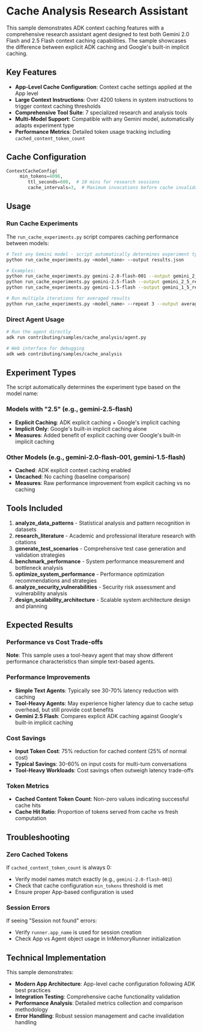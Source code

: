 # Cache Analysis Research Assistant

This sample demonstrates ADK context caching features with a comprehensive research assistant agent designed to test both Gemini 2.0 Flash and 2.5 Flash context caching capabilities. The sample showcases the difference between explicit ADK caching and Google's built-in implicit caching.

## Key Features

- **App-Level Cache Configuration**: Context cache settings applied at the App level
- **Large Context Instructions**: Over 4200 tokens in system instructions to trigger context caching thresholds
- **Comprehensive Tool Suite**: 7 specialized research and analysis tools
- **Multi-Model Support**: Compatible with any Gemini model, automatically adapts experiment type
- **Performance Metrics**: Detailed token usage tracking including `cached_content_token_count`

## Cache Configuration

```python
ContextCacheConfig(
     min_tokens=4096,
        ttl_seconds=600,  # 10 mins for research sessions
        cache_intervals=3,  # Maximum invocations before cache invalidation
```

## Usage

### Run Cache Experiments

The `run_cache_experiments.py` script compares caching performance between models:

```bash
# Test any Gemini model - script automatically determines experiment type
python run_cache_experiments.py <model_name> --output results.json

# Examples:
python run_cache_experiments.py gemini-2.0-flash-001 --output gemini_2_0_results.json
python run_cache_experiments.py gemini-2.5-flash --output gemini_2_5_results.json
python run_cache_experiments.py gemini-1.5-flash --output gemini_1_5_results.json

# Run multiple iterations for averaged results
python run_cache_experiments.py <model_name> --repeat 3 --output averaged_results.json
```

### Direct Agent Usage

```bash
# Run the agent directly
adk run contributing/samples/cache_analysis/agent.py

# Web interface for debugging
adk web contributing/samples/cache_analysis
```

## Experiment Types

The script automatically determines the experiment type based on the model name:

### Models with "2.5" (e.g., gemini-2.5-flash)
- **Explicit Caching**: ADK explicit caching + Google's implicit caching
- **Implicit Only**: Google's built-in implicit caching alone
- **Measures**: Added benefit of explicit caching over Google's built-in implicit caching

### Other Models (e.g., gemini-2.0-flash-001, gemini-1.5-flash)
- **Cached**: ADK explicit context caching enabled
- **Uncached**: No caching (baseline comparison)
- **Measures**: Raw performance improvement from explicit caching vs no caching

## Tools Included

1. **analyze_data_patterns** - Statistical analysis and pattern recognition in datasets
2. **research_literature** - Academic and professional literature research with citations
3. **generate_test_scenarios** - Comprehensive test case generation and validation strategies
4. **benchmark_performance** - System performance measurement and bottleneck analysis
5. **optimize_system_performance** - Performance optimization recommendations and strategies
6. **analyze_security_vulnerabilities** - Security risk assessment and vulnerability analysis
7. **design_scalability_architecture** - Scalable system architecture design and planning

## Expected Results

### Performance vs Cost Trade-offs

**Note**: This sample uses a tool-heavy agent that may show different performance characteristics than simple text-based agents.

### Performance Improvements
- **Simple Text Agents**: Typically see 30-70% latency reduction with caching
- **Tool-Heavy Agents**: May experience higher latency due to cache setup overhead, but still provide cost benefits
- **Gemini 2.5 Flash**: Compares explicit ADK caching against Google's built-in implicit caching

### Cost Savings
- **Input Token Cost**: 75% reduction for cached content (25% of normal cost)
- **Typical Savings**: 30-60% on input costs for multi-turn conversations
- **Tool-Heavy Workloads**: Cost savings often outweigh latency trade-offs

### Token Metrics
- **Cached Content Token Count**: Non-zero values indicating successful cache hits
- **Cache Hit Ratio**: Proportion of tokens served from cache vs fresh computation

## Troubleshooting

### Zero Cached Tokens
If `cached_content_token_count` is always 0:
- Verify model names match exactly (e.g., `gemini-2.0-flash-001`)
- Check that cache configuration `min_tokens` threshold is met
- Ensure proper App-based configuration is used

### Session Errors
If seeing "Session not found" errors:
- Verify `runner.app_name` is used for session creation
- Check App vs Agent object usage in InMemoryRunner initialization

## Technical Implementation

This sample demonstrates:
- **Modern App Architecture**: App-level cache configuration following ADK best practices
- **Integration Testing**: Comprehensive cache functionality validation
- **Performance Analysis**: Detailed metrics collection and comparison methodology
- **Error Handling**: Robust session management and cache invalidation handling
